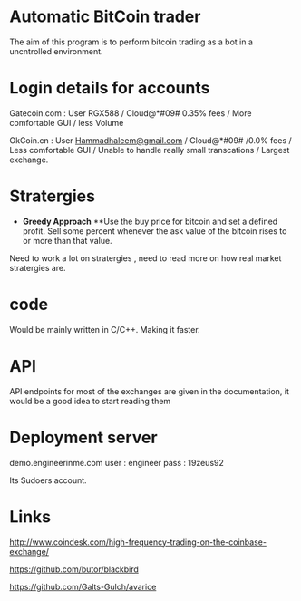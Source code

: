 # Automatic BitCoin trader
The aim of this program is to perform bitcoin trading as a bot in a uncntrolled environment.

# Login details for accounts

Gatecoin.com : User RGX588 / Cloud@*#09#   0.35% fees / More comfortable GUI / less Volume
 
OkCoin.cn : User Hammadhaleem@gmail.com / Cloud@*#09#  /0.0% fees / Less comfortable GUI / Unable to handle really small transcations / Largest exchange.

# Stratergies
* **Greedy Approach**
   **Use the buy price for bitcoin and set a defined profit. Sell some percent whenever the 
ask value of the bitcoin rises to or more than that value.

Need to work a lot on stratergies , need to read more on how real market stratergies are. 

# code

Would be mainly written in C/C++. Making it faster.

# API 

API endpoints for most of the exchanges are given in the documentation, it would be a good idea to start reading them

# Deployment server 

demo.engineerinme.com
user : engineer
pass : 19zeus92

Its Sudoers account.

# Links 

http://www.coindesk.com/high-frequency-trading-on-the-coinbase-exchange/

https://github.com/butor/blackbird

https://github.com/Galts-Gulch/avarice


